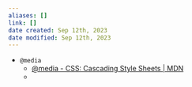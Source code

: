 ```yaml
---
aliases: []
link: []
date created: Sep 12th, 2023
date modified: Sep 12th, 2023
---
```

- `@media`
	- [@media - CSS: Cascading Style Sheets | MDN](https://developer.mozilla.org/en-US/docs/Web/CSS/@media)
	- 